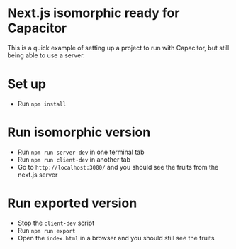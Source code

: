 # Next.js isomorphic ready for Capacitor
This is a quick example of setting up a project to run with Capacitor, but still being able to use a server.

# Set up
- Run `npm install`

# Run isomorphic version
- Run `npm run server-dev` in one terminal tab
- Run `npm run client-dev` in another tab
- Go to `http://localhost:3000/` and you should see the fruits from the next.js server

# Run exported version
- Stop the `client-dev` script
- Run `npm run export`
- Open the `index.html` in a browser and you should still see the fruits